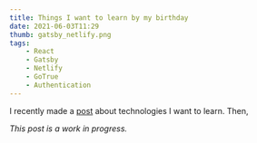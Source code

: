 ```yaml
---
title: Things I want to learn by my birthday
date: 2021-06-03T11:29
thumb: gatsby_netlify.png
tags: 
    - React
    - Gatsby
    - Netlify
    - GoTrue
    - Authentication
---
```


I recently made a [post](/summer_2021_technologies) about technologies I want to learn. Then,

_This post is a work in progress._